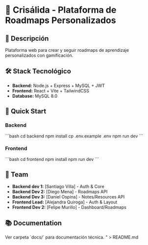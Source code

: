 # 🦋 Crisálida - Plataforma de Roadmaps Personalizados

## 🎯 Descripción
Plataforma web para crear y seguir roadmaps de aprendizaje personalizados con gamificación.

## 🛠 Stack Tecnológico
- **Backend:** Node.js + Express + MySQL + JWT
- **Frontend:** React + Vite + TailwindCSS
- **Database:** MySQL 8.0

## 🚀 Quick Start

### Backend
\`\`\`bash
cd backend
npm install
cp .env.example .env
npm run dev
\`\`\`

### Frontend
\`\`\`bash
cd frontend
npm install
npm run dev
\`\`\`

## 👥 Team
- **Backend dev 1:** [Santiago Villa] - Auth & Core
- **Backend Dev 2:** [Diego Mena] - Roadmaps API
- **Backend Dev 3:** [Daniel Ospina] - Notes/Resources API
- **Frontend Lead:** [Alejandra Quiroga] - Auth & Layout
- **Frontend Dev 2:** [Felipe Murillo] - Dashboard/Roadmaps


## 📚 Documentation
Ver carpeta \`docs/\` para documentación técnica.
" > README.md